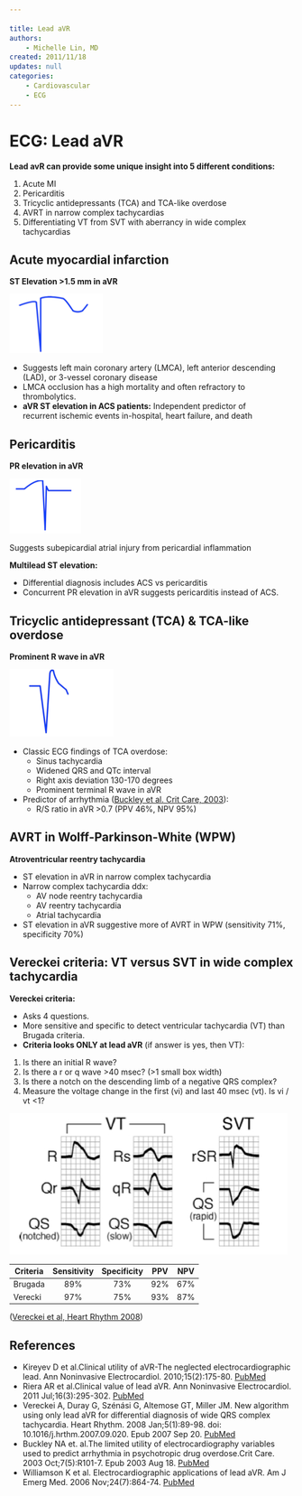 ```yaml
---

title: Lead aVR
authors:
    - Michelle Lin, MD
created: 2011/11/18
updates: null
categories:
    - Cardiovascular
    - ECG
---
```


# ECG: Lead aVR

**Lead avR can provide some unique insight into 5 different conditions:**

1. Acute MI
2. Pericarditis
3. Tricyclic antidepressants (TCA) and TCA-like overdose
4. AVRT in narrow complex tachycardias
5. Differentiating VT from SVT with aberrancy in wide complex tachycardias

## Acute myocardial infarction

**ST Elevation >1.5 mm in aVR**

![](image-1.png)

- Suggests left main coronary artery (LMCA), left anterior descending (LAD), or 3-vessel coronary disease
- LMCA occlusion has a high mortality and often refractory to thrombolytics.
- **aVR ST elevation in ACS patients:** Independent predictor of recurrent ischemic events in-hospital, heart failure, and death 

## Pericarditis

**PR elevation in aVR**

![](image-2.png)

Suggests subepicardial atrial injury from pericardial inflammation

**Multilead ST elevation:** 

- Differential diagnosis includes ACS vs pericarditis 
- Concurrent PR elevation in aVR suggests pericarditis instead of ACS. 

## Tricyclic antidepressant (TCA) & TCA-like overdose

**Prominent R wave in aVR**

![](image-3.png)

- Classic ECG findings of TCA overdose:
  - Sinus tachycardia
  - Widened QRS and QTc interval
  - Right axis deviation 130-170 degrees
  - Prominent terminal R wave in aVR
- Predictor of arrhythmia ([Buckley et al. Crit Care, 2003](http://www.ncbi.nlm.nih.gov/pubmed/12974977)):
  - R/S ratio in aVR >0.7 (PPV 46%, NPV 95%)

## AVRT in Wolff-Parkinson-White (WPW)

**Atroventricular reentry tachycardia**

- ST elevation in aVR in narrow complex tachycardia
- Narrow complex tachycardia ddx:
  - AV node reentry tachycardia 
  - AV reentry tachycardia
  - Atrial tachycardia
- ST elevation in aVR suggestive more of AVRT in WPW (sensitivity 71%, specificity 70%)

## Vereckei criteria: VT versus SVT in wide complex tachycardia

**Vereckei criteria:** 

- Asks 4 questions. 
- More sensitive and specific to detect ventricular tachycardia (VT) than Brugada criteria.
- **Criteria looks ONLY at lead aVR** (if answer is yes, then VT):

1. Is there an initial R wave?
2. Is there a r or q wave >40 msec? (>1 small box width)
3. Is there a notch on the descending limb of a negative QRS complex?
4. Measure the voltage change in the first (vi) and last 40 msec (vt). Is vi / vt &lt;1?

![](image-4.png)

| Criteria | Sensitivity | Specificity | PPV | NPV |
| -------- | :---------: | :---------: | :-: | :-: |
| Brugada  |     89%     |     73%     | 92% | 67% |
| Verecki  |     97%     |     75%     | 93% | 87% |

([Vereckei et al, Heart Rhythm 2008](http://www.ncbi.nlm.nih.gov/pubmed/18180024))

## References

- Kireyev D et al.Clinical utility of aVR-The neglected electrocardiographic lead. Ann Noninvasive Electrocardiol. 2010;15(2):175-80. [PubMed](http://www.ncbi.nlm.nih.gov/pubmed/20522059)
- Riera AR et al.Clinical value of lead aVR. Ann Noninvasive Electrocardiol. 2011 Jul;16(3):295-302. [PubMed](http://www.ncbi.nlm.nih.gov/pubmed/21762258)
- Vereckei A, Duray G, Szénási G, Altemose GT, Miller JM. New algorithm using only lead aVR for differential diagnosis of wide QRS complex tachycardia. Heart Rhythm. 2008 Jan;5(1):89-98. doi: 10.1016/j.hrthm.2007.09.020. Epub 2007 Sep 20. [PubMed](http://www.ncbi.nlm.nih.gov/pubmed/18180024)
- Buckley NA et. al.The limited utility of electrocardiography variables used to predict arrhythmia in psychotropic drug overdose.Crit Care. 2003 Oct;7(5):R101-7. Epub 2003 Aug 18. [PubMed](http://www.ncbi.nlm.nih.gov/pubmed/12974977)
- Williamson K et al. Electrocardiographic applications of lead aVR. Am J Emerg Med. 2006 Nov;24(7):864-74. [PubMed](http://www.ncbi.nlm.nih.gov/pubmed/17098112)
